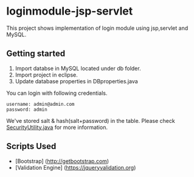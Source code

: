 # loginmodule-jsp-servlet

This project shows implementation of login module using jsp,servlet and MySQL.

## Getting started 
1. Import databse in MySQL located under db folder.
2. Import project in eclipse.
3. Update database properties in DBproperties.java

You can login with following credentials.
```
username: admin@admin.com
password: admin
```
We've stored salt & hash(salt+password) in the table. Please check [SecurityUtility.java](https://github.com/kapateldhruv/loginmodule-jsp-servlet/blob/master/src/kapatel/dhruv/utils/SecurityUtility.java) for more information.

## Scripts Used
* [Bootstrap] (http://getbootstrap.com)  
* [Validation Engine] (https://jqueryvalidation.org)
